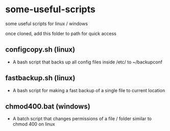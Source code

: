 # some-useful-scripts

some useful scripts for linux / windows

once cloned, add this folder to path for quick access

## configcopy.sh (linux)

- A bash script that backs up all config files inside /etc/ to ~/backupconf

## fastbackup.sh (linux)

- A bash script for making a fast backup of a single file to current location

## chmod400.bat (windows)

- A batch script that changes permissions of a file / folder similar to chmod 400 on linux
